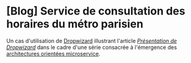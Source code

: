 # [Blog] Service de consultation des horaires du métro parisien
Un cas d'utilisation de <a href="http://dropwizard.io/">Dropwizard</a> illustrant l'article <i><a href="http://blog.inovia-conseil.fr/?p=156">Présentation de Dropwizard</a></i> dans le cadre d'une série consacrée à l'émergence des <a href="http://blog.inovia-conseil.fr/?p=155">architectures orientées microservice</a>.

